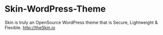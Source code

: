 # Skin-WordPress-Theme
Skin is truly an OpenSource WordPress theme that is Secure, Lightweight & Flexible. http://theSkin.io
